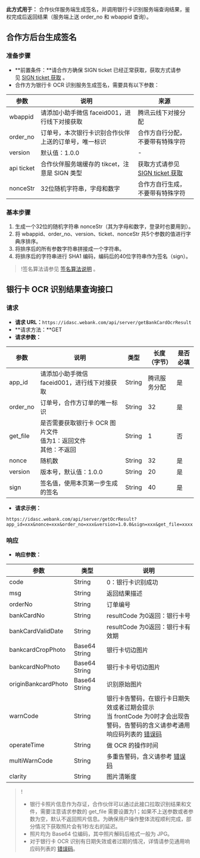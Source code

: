 **此方式用于：**
合作伙伴服务端生成签名，并调用银行卡识别服务端查询结果，鉴权完成后返回结果（服务端上送 order_no 和 wbappid 查询）。

## 合作方后台生成签名
### 准备步骤
- **前置条件：**请合作方确保 SIGN ticket 已经正常获取，获取方式请参见 [SIGN ticket 获取](https://cloud.tencent.com/document/product/1007/37305) 。
- 合作方为银行卡 OCR 识别服务生成签名，需要具有以下参数：

| 参数         | 说明                            | 来源                                       |
| ---------- | ----------------------------- | ---------------------------------------- |
|wbappid|	请添加小助手微信 faceid001，进行线下对接获取  | 腾讯云线下对接分配                                |
| order_no   | 订单号，本次银行卡识别合作伙伴上送的订单号，唯一标识   | 合作方自行分配，不要带有特殊字符                               |
| version    | 默认值：1.0.0                     |                              -            |
| api ticket | 合作伙伴服务端缓存的 tikcet，注意是 SIGN 类型 | 获取方式请参见 [SIGN ticket 获取](https://cloud.tencent.com/document/product/1007/37305) |
| nonceStr   | 32位随机字符串，字母和数字              | 合作方自行生成，不要带有特殊字符                                  |

### 基本步骤
1. 生成一个32位的随机字符串 nonceStr（其为字母和数字，登录时也要用到）。
2. 将 wbappid、order_no、version、ticket、nonceStr 共5个参数的值进行字典序排序。
3. 将排序后的所有参数字符串拼接成一个字符串。
4. 将排序后的字符串进行 SHA1 编码，编码后的40位字符串作为签名（sign）。

>!签名算法请参见 [签名算法说明](https://cloud.tencent.com/document/product/1007/37307) 。

## 银行卡 OCR 识别结果查询接口
### 请求
- **请求 URL：**`https://idasc.webank.com/api/server/getBankCardOcrResult`
- **请求方法：**GET
- **请求参数：**

|参数 | 说明 |  类型   |长度（字节） |  是否必填|
|------|--------|---------|-----------------|-------------|
|app_id	|请添加小助手微信 faceid001，进行线下对接获取	|String|	腾讯服务分配|	是|
|order_no|	订单号，合作方订单的唯一标识|	String|	32	|是|
|get_file|	是否需要获取银行卡 OCR 图片文件<br/>值为1：返回文件<br/>其他：不返回	|String|	1	|否|
|nonce|	随机数|	String	|32	|是|
|version	|版本号，默认值：1.0.0	|String	|20	|是|
|sign	|签名值，使用本页第一步生成的签名|	String|	40	|是|


- **请求示例：**
```
https://idasc.webank.com/api/server/getOcrResult?app_id=xxx&nonce=xxx&order_no=xxx&version=1.0.0&sign=xxx&get_file=xxxx
```

### 响应
- **响应参数：**

|参数|	类型	|说明|
|-----|---------|-----|
|code|	String	|0：银行卡识别成功|
|msg	|String|	返回结果描述|
|orderNo|	String|	订单编号|
|bankCardNo|	String	|resultCode 为0返回：银行卡号|
|bankCardValidDate	|String	|resultCode 为0返回：银行卡有效期|
|bankcardCropPhoto|	Base64 String|	银行卡切边图片|
|bankcardNoPhoto|	Base64 String|	银行卡卡号切边图片|
|originBankcardPhoto|	Base64 String	|识别原始图片|
|warnCode|	String|	银行卡告警码，在银行卡日期失效或者过期会提示<br/>当 frontCode 为0时才会出现告警码，告警码的含义请参考通用响应码列表的 [错误码](https://cloud.tencent.com/document/product/1007/31082)|
|operateTime|	String	|做 OCR 的操作时间|
|multiWarnCode|	String	|多重告警码，含义请参考 [错误码](https://cloud.tencent.com/document/product/1007/31082)|
|clarity|	String	|图片清晰度|


>!
>- 银行卡照片信息作为存证，合作伙伴可以通过此接口拉取识别结果和文件，需要注意请求参数的 get_file 需要设置为1；如果不上送参数或者参数为空，默认不返回照片信息。为确保用户操作整体流程顺利完成，部分情况下获取照片会有1秒左右的延迟。
>- 照片均为 Base64 位编码，其中照片解码后格式一般为 JPG。
>- 对于银行卡 OCR 识别有日期失效或者过期的情况，详情请参见通用响应码列表的 [错误码](https://cloud.tencent.com/document/product/1007/31082)。

